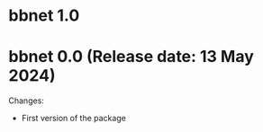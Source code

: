 # bbnet 1.0

bbnet 0.0 (Release date: 13 May 2024)
==============

Changes:

* First version of the package
